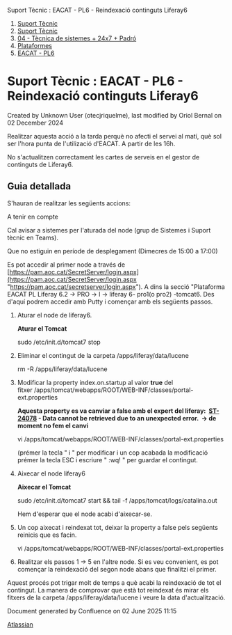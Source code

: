 Suport Tècnic : EACAT - PL6 - Reindexació continguts Liferay6  

1.  [Suport Tècnic](index.md)
2.  [Suport Tècnic](13893782.md)
3.  [04 - Tècnica de sistemes + 24x7 + Padró](26313202.md)
4.  [Plataformes](Plataformes_41520520.md)
5.  [EACAT - PL6](EACAT---PL6_41520630.md)

Suport Tècnic : EACAT - PL6 - Reindexació continguts Liferay6
=============================================================

Created by Unknown User (otecjriquelme), last modified by Oriol Bernal on 02 December 2024

Realitzar aquesta acció a la tarda perquè no afecti el servei al matí, què sol ser l'hora punta de l'utilizació d'EACAT. A partir de les 16h.

No s'actualitzen correctament les cartes de serveis en el gestor de continguts de Liferay6.

Guia detallada
--------------

S'hauran de realitzar les següents accions:

A tenir en compte

Cal avisar a sistemes per l'aturada del node (grup de Sistemes i Suport tècnic en Teams).

Que no estiguin en període de desplegament (Dimecres de 15:00 a 17:00)

Es pot accedir al primer node a través de [https://pam.aoc.cat/SecretServer/login.aspx](https://pam.aoc.cat/SecretServer/login.aspx "https://pam.aoc.cat/secretserver/login.aspx"). A dins la secció "Plataforma EACAT PL Liferay 6.2 → PRO → l → liferay 6- pro1(o pro2) -tomcat6. Des d'aquí podrem accedir amb Putty i començar amb els següents passos.

1.  Aturar el node de liferay6.
    
    **Aturar el Tomcat**
    
    sudo /etc/init.d/tomcat7 stop
    
2.  Eliminar el contingut de la carpeta /apps/liferay/data/lucene
    
    rm -R /apps/liferay/data/lucene
    
3.  Modificar la property index.on.startup al valor **true** del fitxer /apps/tomcat/webapps/ROOT/WEB-INF/classes/portal-ext.properties
    
    **Aquesta property es va canviar a false amb el expert del liferay:  [ST-24078](https://contacte.aoc.cat/browse/ST-24078?src=confmacro) - Data cannot be retrieved due to an unexpected error.  → de moment no fem el canvi**  
      
    
    vi /apps/tomcat/webapps/ROOT/WEB-INF/classes/portal-ext.properties
    
    (prémer la tecla " i " per modificar i un cop acabada la modificació prémer la tecla ESC i escriure " :wq! " per guardar el contingut.
    
4.  Aixecar el node liferay6
    
    **Aixecar el Tomcat**
    
    sudo /etc/init.d/tomcat7 start && tail -f /apps/tomcat/logs/catalina.out
    
    Hem d'esperar que el node acabi d'aixecar-se.
    
5.  Un cop aixecat i reindexat tot, deixar la property a false pels següents reinicis que es facin.
    
    vi /apps/tomcat/webapps/ROOT/WEB-INF/classes/portal-ext.properties
    
6.  Realitzar els passos 1 → 5 en l'altre node. Si es veu convenient, es pot començar la reindexació del segon node abans que finalitzi el primer.

  

Aquest procés pot trigar molt de temps a què acabi la reindexació de tot el contingut. La manera de comprovar que està tot reindexat és mirar els fitxers de la carpeta /apps/liferay/data/lucene i veure la data d'actualització.

Document generated by Confluence on 02 June 2025 11:15

[Atlassian](http://www.atlassian.com/)